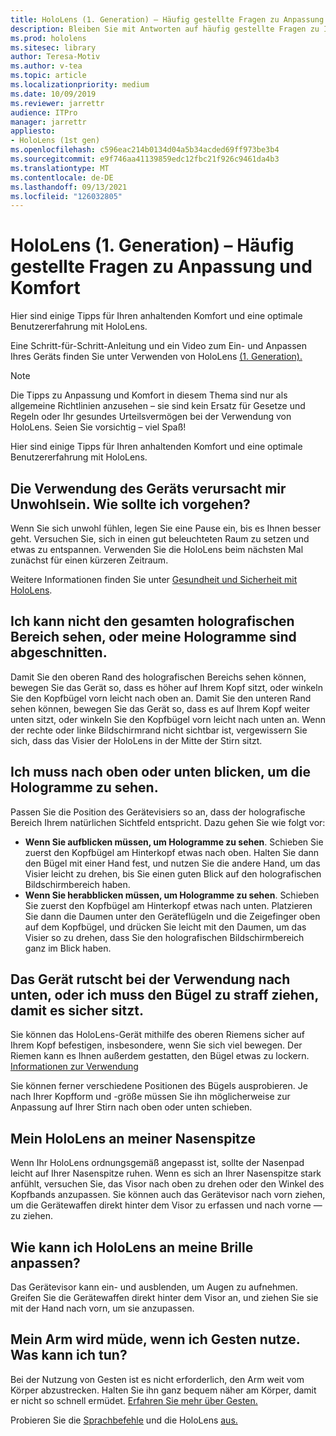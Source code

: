 ```yaml
---
title: HoloLens (1. Generation) – Häufig gestellte Fragen zu Anpassung und Komfort
description: Bleiben Sie mit Antworten auf häufig gestellte Fragen zu Ihrem Mixed Reality-Gerät HoloLens (1. Generation) auf dem neuesten Stand.
ms.prod: hololens
ms.sitesec: library
author: Teresa-Motiv
ms.author: v-tea
ms.topic: article
ms.localizationpriority: medium
ms.date: 10/09/2019
ms.reviewer: jarrettr
audience: ITPro
manager: jarrettr
appliesto:
- HoloLens (1st gen)
ms.openlocfilehash: c596eac214b0134d04a5b34acded69ff973be3b4
ms.sourcegitcommit: e9f746aa41139859edc12fbc21f926c9461da4b3
ms.translationtype: MT
ms.contentlocale: de-DE
ms.lasthandoff: 09/13/2021
ms.locfileid: "126032805"
---
```

# <a name="hololens-1st-gen-fit-and-comfort-frequently-asked-questions"></a>HoloLens (1. Generation) – Häufig gestellte Fragen zu Anpassung und Komfort

Hier sind einige Tipps für Ihren anhaltenden Komfort und eine optimale Benutzererfahrung mit HoloLens.

Eine Schritt-für-Schritt-Anleitung und ein Video zum Ein- und Anpassen Ihres Geräts finden Sie unter Verwenden von HoloLens [(1. Generation).](hololens1-setup.md)

> [!NOTE]
> Die Tipps zu Anpassung und Komfort in diesem Thema sind nur als allgemeine Richtlinien anzusehen – sie sind kein Ersatz für Gesetze und Regeln oder Ihr gesundes Urteilsvermögen bei der Verwendung von HoloLens. Seien Sie vorsichtig – viel Spaß!

Hier sind einige Tipps für Ihren anhaltenden Komfort und eine optimale Benutzererfahrung mit HoloLens.

## <a name="im-experiencing-discomfort-when-i-use-my-device-what-should-i-do"></a>Die Verwendung des Geräts verursacht mir Unwohlsein. Wie sollte ich vorgehen?

Wenn Sie sich unwohl fühlen, legen Sie eine Pause ein, bis es Ihnen besser geht. Versuchen Sie, sich in einen gut beleuchteten Raum zu setzen und etwas zu entspannen. Verwenden Sie die HoloLens beim nächsten Mal zunächst für einen kürzeren Zeitraum.

Weitere Informationen finden Sie unter [Gesundheit und Sicherheit mit HoloLens](https://go.microsoft.com/fwlink/p/?LinkId=746661).

## <a name="i-cant-see-the-whole-holographic-frame-or-my-holograms-are-cut-off"></a>Ich kann nicht den gesamten holografischen Bereich sehen, oder meine Hologramme sind abgeschnitten.

Damit Sie den oberen Rand des holografischen Bereichs sehen können, bewegen Sie das Gerät so, dass es höher auf Ihrem Kopf sitzt, oder winkeln Sie den Kopfbügel vorn leicht nach oben an. Damit Sie den unteren Rand sehen können, bewegen Sie das Gerät so, dass es auf Ihrem Kopf weiter unten sitzt, oder winkeln Sie den Kopfbügel vorn leicht nach unten an. Wenn der rechte oder linke Bildschirmrand nicht sichtbar ist, vergewissern Sie sich, dass das Visier der HoloLens in der Mitte der Stirn sitzt.

## <a name="i-need-to-look-up-or-down-to-see-holograms"></a>Ich muss nach oben oder unten blicken, um die Hologramme zu sehen.

Passen Sie die Position des Gerätevisiers so an, dass der holografische Bereich Ihrem natürlichen Sichtfeld entspricht. Dazu gehen Sie wie folgt vor:

- **Wenn Sie aufblicken müssen, um Hologramme zu sehen**. Schieben Sie zuerst den Kopfbügel am Hinterkopf etwas nach oben. Halten Sie dann den Bügel mit einer Hand fest, und nutzen Sie die andere Hand, um das Visier leicht zu drehen, bis Sie einen guten Blick auf den holografischen Bildschirmbereich haben.
- **Wenn Sie herabblicken müssen, um Hologramme zu sehen**. Schieben Sie zuerst den Kopfbügel am Hinterkopf etwas nach unten. Platzieren Sie dann die Daumen unter den Geräteflügeln und die Zeigefinger oben auf dem Kopfbügel, und drücken Sie leicht mit den Daumen, um das Visier so zu drehen, dass Sie den holografischen Bildschirmbereich ganz im Blick haben.

## <a name="the-device-slides-down-when-im-using-it-or-i-need-to-make-the-headband-too-tight-to-keep-it-secure"></a>Das Gerät rutscht bei der Verwendung nach unten, oder ich muss den Bügel zu straff ziehen, damit es sicher sitzt.

Sie können das HoloLens-Gerät mithilfe des oberen Riemens sicher auf Ihrem Kopf befestigen, insbesondere, wenn Sie sich viel bewegen. Der Riemen kann es Ihnen außerdem gestatten, den Bügel etwas zu lockern. [Informationen zur Verwendung](hololens1-setup.md#adjust-fit)

Sie können ferner verschiedene Positionen des Bügels ausprobieren. Je nach Ihrer Kopfform und -größe müssen Sie ihn möglicherweise zur Anpassung auf Ihrer Stirn nach oben oder unten schieben.

## <a name="my-hololens-feels-heavy-on-my-nose"></a>Mein HoloLens an meiner Nasenspitze

Wenn Ihr HoloLens ordnungsgemäß angepasst ist, sollte der Nasenpad leicht auf Ihrer Nasenspitze ruhen. Wenn es sich an Ihrer Nasenspitze stark anfühlt, versuchen Sie, das Visor nach oben zu drehen oder den Winkel des Kopfbands anzupassen. Sie können auch das Gerätevisor nach vorn ziehen, um die Gerätewaffen direkt hinter dem Visor zu erfassen und nach vorne &mdash; zu ziehen.

## <a name="how-can-i-adjust-hololens-to-fit-with-my-glasses"></a>Wie kann ich HoloLens an meine Brille anpassen?

Das Gerätevisor kann ein- und ausblenden, um Augen zu aufnehmen. Greifen Sie die Gerätewaffen direkt hinter dem Visor an, und ziehen Sie sie mit der Hand nach vorn, um sie anzupassen.

## <a name="my-arm-gets-tired-when-i-use-gestures-what-can-i-do"></a>Mein Arm wird müde, wenn ich Gesten nutze. Was kann ich tun?

Bei der Nutzung von Gesten ist es nicht erforderlich, den Arm weit vom Körper abzustrecken. Halten Sie ihn ganz bequem näher am Körper, damit er nicht so schnell ermüdet. [Erfahren Sie mehr über Gesten.](hololens1-basic-usage.md#use-hololens-with-your-hands)

Probieren Sie die [Sprachbefehle](hololens-cortana.md) und die HoloLens [aus.](hololens1-clicker.md)
